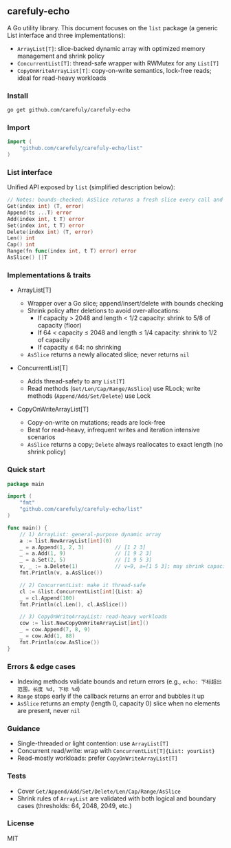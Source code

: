 ## carefuly-echo

A Go utility library. This document focuses on the `list` package (a generic List interface and three implementations):
- `ArrayList[T]`: slice-backed dynamic array with optimized memory management and shrink policy
- `ConcurrentList[T]`: thread-safe wrapper with RWMutex for any `List[T]`
- `CopyOnWriteArrayList[T]`: copy-on-write semantics, lock-free reads; ideal for read-heavy workloads

### Install

```bash
go get github.com/carefuly/carefuly-echo
```

### Import

```go
import (
	"github.com/carefuly/carefuly-echo/list"
)
```

### List interface

Unified API exposed by `list` (simplified description below):

```go
// Notes: bounds-checked; AsSlice returns a fresh slice every call and never nil
Get(index int) (T, error)
Append(ts ...T) error
Add(index int, t T) error
Set(index int, t T) error
Delete(index int) (T, error)
Len() int
Cap() int
Range(fn func(index int, t T) error) error
AsSlice() []T
```

### Implementations & traits

- ArrayList[T]
  - Wrapper over a Go slice; append/insert/delete with bounds checking
  - Shrink policy after deletions to avoid over-allocations:
    - If capacity > 2048 and length < 1/2 capacity: shrink to 5/8 of capacity (floor)
    - If 64 < capacity ≤ 2048 and length ≤ 1/4 capacity: shrink to 1/2 of capacity
    - If capacity ≤ 64: no shrinking
  - `AsSlice` returns a newly allocated slice; never returns `nil`

- ConcurrentList[T]
  - Adds thread-safety to any `List[T]`
  - Read methods (`Get/Len/Cap/Range/AsSlice`) use RLock; write methods (`Append/Add/Set/Delete`) use Lock

- CopyOnWriteArrayList[T]
  - Copy-on-write on mutations; reads are lock-free
  - Best for read-heavy, infrequent writes and iteration intensive scenarios
  - `AsSlice` returns a copy; `Delete` always reallocates to exact length (no shrink policy)

### Quick start

```go
package main

import (
	"fmt"
	"github.com/carefuly/carefuly-echo/list"
)

func main() {
	// 1) ArrayList: general-purpose dynamic array
	a := list.NewArrayList[int](0)
	_ = a.Append(1, 2, 3)          // [1 2 3]
	_ = a.Add(1, 9)                // [1 9 2 3]
	_ = a.Set(2, 5)                // [1 9 5 3]
	v, _ := a.Delete(1)            // v=9, a=[1 5 3]; may shrink capacity
	fmt.Println(v, a.AsSlice())

	// 2) ConcurrentList: make it thread-safe
	cl := &list.ConcurrentList[int]{List: a}
	_ = cl.Append(100)
	fmt.Println(cl.Len(), cl.AsSlice())

	// 3) CopyOnWriteArrayList: read-heavy workloads
	cow := list.NewCopyOnWriteArrayList[int]()
	_ = cow.Append(7, 8, 9)
	_ = cow.Add(1, 88)
	fmt.Println(cow.AsSlice())
}
```

### Errors & edge cases

- Indexing methods validate bounds and return errors (e.g., `echo: 下标超出范围，长度 %d, 下标 %d`)
- `Range` stops early if the callback returns an error and bubbles it up
- `AsSlice` returns an empty (length 0, capacity 0) slice when no elements are present, never `nil`

### Guidance

- Single-threaded or light contention: use `ArrayList[T]`
- Concurrent read/write: wrap with `ConcurrentList[T]{List: yourList}`
- Read-mostly workloads: prefer `CopyOnWriteArrayList[T]`

### Tests

- Cover `Get/Append/Add/Set/Delete/Len/Cap/Range/AsSlice`
- Shrink rules of `ArrayList` are validated with both logical and boundary cases (thresholds: 64, 2048, 2049, etc.)

### License

MIT


